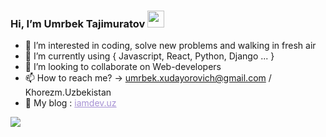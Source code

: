 ###  Hi, I’m Umrbek Tajimuratov <img src="https://media.giphy.com/media/hvRJCLFzcasrR4ia7z/giphy.gif" width="27px" />
- 👀 I’m interested in coding, solve new problems and walking in fresh air
- 🌱 I’m currently using { Javascript, React, Python, Django ... } 
- 💞️ I’m looking to collaborate on Web-developers
- 📫 How to reach me? -> umrbek.xudayorovich@gmail.com / Khorezm.Uzbekistan
- 🔗 My blog : <a target="_blank" href="http://iamdev.uz/" style="color: #A691D4">iamdev.uz</a>
<img src="https://drive.google.com/file/d/1yx7mOtk8NsFcG0gsyxqMUUAgTW2B6ZQz/view?usp=sharing" />
<!---
Umrbek-Xudayorovich-Tajimuratov/Umrbek-Xudayorovich-Tajimuratov is a ✨ special ✨ repository because its `README.md` (this file) appears on your GitHub profile.
You can click the Preview link to take a look at your changes.
--->
